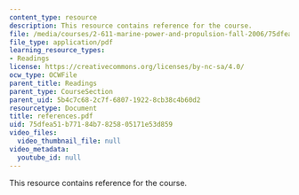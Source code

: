 ```yaml
---
content_type: resource
description: This resource contains reference for the course.
file: /media/courses/2-611-marine-power-and-propulsion-fall-2006/75dfea51b77184b7825805171e53d859_references.pdf
file_type: application/pdf
learning_resource_types:
- Readings
license: https://creativecommons.org/licenses/by-nc-sa/4.0/
ocw_type: OCWFile
parent_title: Readings
parent_type: CourseSection
parent_uid: 5b4c7c68-2c7f-6807-1922-8cb38c4b60d2
resourcetype: Document
title: references.pdf
uid: 75dfea51-b771-84b7-8258-05171e53d859
video_files:
  video_thumbnail_file: null
video_metadata:
  youtube_id: null
---
```

This resource contains reference for the course.